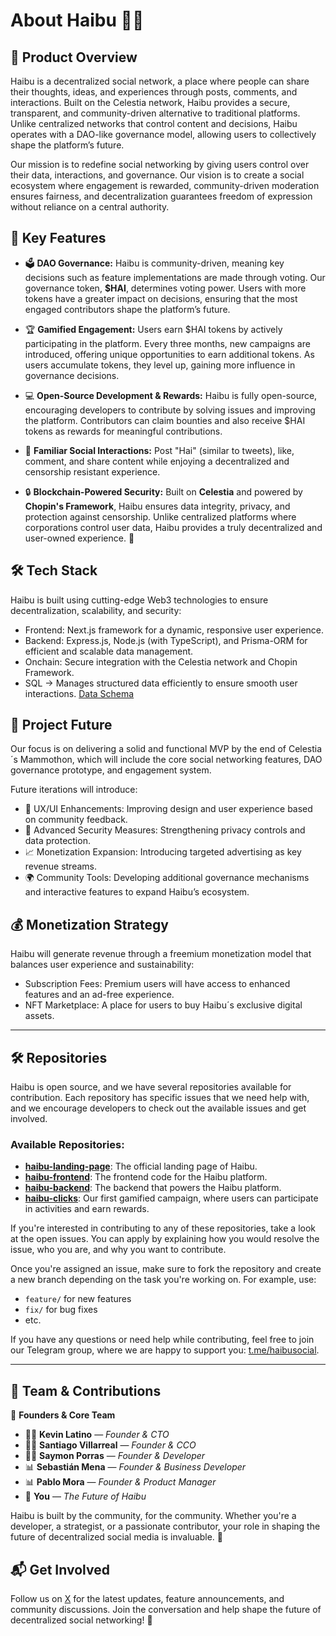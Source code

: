 # About Haibu 🐝🍯 

## 🚀 Product Overview  
Haibu is a decentralized social network, a place where people can share their thoughts, ideas, and experiences through posts, comments, and interactions. Built on the Celestia network, Haibu provides a secure, transparent, and community-driven alternative to traditional platforms. Unlike centralized networks that control content and decisions, Haibu operates with a DAO-like governance model, allowing users to collectively shape the platform’s future.


Our mission is to redefine social networking by giving users control over their data, interactions, and governance. Our vision is to create a social ecosystem where engagement is rewarded, community-driven moderation ensures fairness, and decentralization guarantees freedom of expression without reliance on a central authority.  

## 🌟 Key Features  
- 🗳️ **DAO Governance:** Haibu is community-driven, meaning key decisions such as feature implementations are made through voting. Our governance token, **$HAI**, determines voting power. Users with more tokens have a greater impact on decisions, ensuring that the most engaged contributors shape the platform’s future.  

- 🏆 **Gamified Engagement:** Users earn $HAI tokens by actively participating in the platform. Every three months, new campaigns are introduced, offering unique opportunities to earn additional tokens. As users accumulate tokens, they level up, gaining more influence in governance decisions.  

- 💻 **Open-Source Development & Rewards:** Haibu is fully open-source, encouraging developers to contribute by solving issues and improving the platform. Contributors can claim bounties and also receive $HAI tokens as rewards for meaningful contributions.  

- 💬 **Familiar Social Interactions:** Post "Hai" (similar to tweets), like, comment, and share content while enjoying a decentralized and censorship resistant experience.  

- 🔒 **Blockchain-Powered Security:** Built on **Celestia** and powered by **Chopin's Framework**, Haibu ensures data integrity, privacy, and protection against censorship. Unlike centralized platforms where corporations control user data, Haibu provides a truly decentralized and user-owned experience. 🚀

## 🛠️ Tech Stack  
Haibu is built using cutting-edge Web3 technologies to ensure decentralization, scalability, and security:  
- Frontend: Next.js framework for a dynamic, responsive user experience.
- Backend: Express.js, Node.js (with TypeScript), and Prisma-ORM for efficient and scalable data management.
- Onchain: Secure integration with the Celestia network and Chopin Framework.
- SQL → Manages structured data efficiently to ensure smooth user interactions.  [Data Schema](https://dbdiagram.io/d/Haibu-67a2b781263d6cf9a00c9cc5)

## 🔮 Project Future  
Our focus is on delivering a solid and functional MVP by the end of Celestia´s Mammothon, which will include the core social networking features, DAO governance prototype, and engagement system.  

Future iterations will introduce:  
- 🚀 UX/UI Enhancements: Improving design and user experience based on community feedback.  
- 🔐 Advanced Security Measures: Strengthening privacy controls and data protection.  
- 📈 Monetization Expansion: Introducing targeted advertising as key revenue streams.  
- 🌍 Community Tools: Developing additional governance mechanisms and interactive features to expand Haibu’s ecosystem.  

## 💰 Monetization Strategy  
Haibu will generate revenue through a freemium monetization model that balances user experience and sustainability: 
- Subscription Fees:
Premium users will have access to enhanced features and an ad-free experience.
- NFT Marketplace: A place for users to buy Haibu´s exclusive digital assets.


---

## 🛠️ **Repositories**  
Haibu is open source, and we have several repositories available for contribution. Each repository has specific issues that we need help with, and we encourage developers to check out the available issues and get involved.

### Available Repositories:
- **[haibu-landing-page](https://github.com/haibu-project/haibu-landing-page)**: The official landing page of Haibu.
- **[haibu-frontend](https://github.com/haibu-project/haibu-frontend)**: The frontend code for the Haibu platform.
- **[haibu-backend](https://github.com/haibu-project/haibu-backend)**: The backend that powers the Haibu platform.
- **[haibu-clicks](https://github.com/haibu-project/haibu-clicks)**: Our first gamified campaign, where users can participate in activities and earn rewards.

If you're interested in contributing to any of these repositories, take a look at the open issues. You can apply by explaining how you would resolve the issue, who you are, and why you want to contribute.

Once you're assigned an issue, make sure to fork the repository and create a new branch depending on the task you're working on. For example, use:
- `feature/` for new features
- `fix/` for bug fixes
- etc.

If you have any questions or need help while contributing, feel free to join our Telegram group, where we are happy to support you: [t.me/haibusocial](https://t.me/haibusocial).

---


## 👥 **Team & Contributions**  

🚀 **Founders & Core Team**  
- 🧑‍💻 **Kevin Latino** — *Founder & CTO*  
- 🧑‍💻 **Santiago Villarreal** — *Founder & CCO*  
- 🧑‍💻 **Saymon Porras** — *Founder & Developer*  
- 📊 **Sebastián Mena** — *Founder & Business Developer*  
- 📊 **Pablo Mora** — *Founder & Product Manager*  
- 🌟 **You** — *The Future of Haibu*  

Haibu is built by the community, for the community. Whether you're a developer, a strategist, or a passionate contributor, your role in shaping the future of decentralized social media is invaluable. 🚀

## 📬 Get Involved  
Follow us on [X](https://x.com/haibusocial) for the latest updates, feature announcements, and community discussions. Join the conversation and help shape the future of decentralized social networking! 🚀

